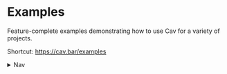# Examples

Feature-complete examples demonstrating how to use Cav for a variety of
projects.

Shortcut: https://cav.bar/examples

<details><summary>Nav</summary>

- [Home](https://cav.bar)
- [Docs](../docs/README.md)
  - [Getting started](../docs/getting-started.md)
  - [Routers](../docs/routers.md)
  - [Endpoints](../docs/endpoints.md)
  - [Request parsing](../docs/request-parsing.md)
  - [Response resolution](../docs/response-resolution.md)
  - [Context](../docs/context.md)
  - [Error handling](../docs/error-handling.md)
  - [Client fetch](../docs/client-fetch.md)
  - [Assets](../docs/assets.md)
  - [Bundles](../docs/bundles.md)
  - [Web sockets](../docs/web-sockets.md)
  - [API](../docs/api.md)
- 📍 [Examples](./README.md)
  - [Blog](./blog): Markdown blogging
  - [Chat](./chat): Ephemeral chat rooms
  - [Shortcuts](./shortcuts): URL Shortening

</details>